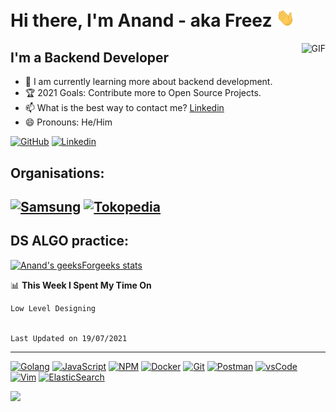 # Hi there, I'm Anand - aka Freez <img width="30px" src="https://github.com/SatYu26/SatYu26/raw/master/Assets/Hi.gif" />

<img align="right" alt="GIF" height="160px" src="https://octodex.github.com/images/daftpunktocat-guy.gif" />

## I'm a Backend Developer

- 🌱 I am currently learning more about backend development.
- 🏆 2021 Goals: Contribute more to Open Source Projects.
- 📫 What is the best way to contact me? [Linkedin](https://www.linkedin.com/in/anandsharmak/)
- 😄 Pronouns: He/Him

[![GitHub](https://img.shields.io/badge/Github-100000?style=for-the-badge&logo=github&logoColor=white)](https://github.com/Anandsharmak)
[![Linkedin](https://img.shields.io/badge/Linkedin-0077B5?style=for-the-badge&logo=linkedin&logoColor=white)](https://www.linkedin.com/in/anandsharmak/)


## Organisations:
[![Samsung](https://media-exp1.licdn.com/dms/image/C560BAQHlLsokW0BMqw/company-logo_200_200/0/1660813210611?e=1669852800&v=beta&t=aV6b61nc0G_L8HRckBo2vhhAzx8H_45Lkc0ijojvI8g)](https://www.linkedin.com/company/samsung-electronics?originalSubdomain=in)
[![Tokopedia](https://media-exp1.licdn.com/dms/image/C560BAQFMBlhfxZjCFg/company-logo_200_200/0/1615804646493?e=1669852800&v=beta&t=0Ovb6pVzBfxeuAeHL0CJG4pFWrgwgYkD_9cvnkgX9HU)](https://www.linkedin.com/company/pt--tokopedia/)
---

## DS ALGO practice:
[![Anand's geeksForgeeks stats](https://geeks-for-geeks-stats-api-napiyo.vercel.app/?userName=anand26041997)](https://auth.geeksforgeeks.org/user/anand26041997)

📊 **This Week I Spent My Time On** 

```text
Low Level Designing


Last Updated on 19/07/2021
```
<!--END_SECTION:waka-->


---


[![Golang](https://img.shields.io/badge/Go-00ADD8?style=for-the-badge&logo=go&logoColor=white)]()
[![JavaScript](https://img.shields.io/badge/JavaScript-F7DF1E?style=for-the-badge&logo=javascript&logoColor=black)]()
[![NPM](https://img.shields.io/badge/NPM-CB3837?style=for-the-badge&logo=npm&logoColor=white)]()
[![Docker](https://img.shields.io/badge/Docker-2CA5E0?style=for-the-badge&logo=docker&logoColor=white)]()
[![Git](https://img.shields.io/badge/Git-F05032?style=for-the-badge&logo=git&logoColor=white)]()
[![Postman](https://img.shields.io/badge/Postman-FF6C37?style=for-the-badge&logo=Postman&logoColor=white)]()
[![vsCode](https://img.shields.io/badge/vsCode-0078D4?style=for-the-badge&logo=visual%20studio%20code&logoColor=white)]()
[![Vim](https://img.shields.io/badge/Vim-%2311AB00.svg?&style=for-the-badge&logo=vim&logoColor=white)]()
[![ElasticSearch]()]()

<img src="https://imgur.com/rilHVxA.png"/> 
